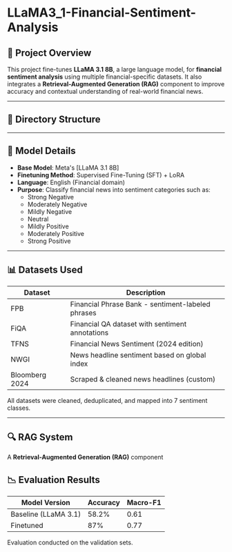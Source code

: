 # LLaMA3_1-Financial-Sentiment-Analysis

## 📌 Project Overview

This project fine-tunes **LLaMA 3.1 8B**, a large language model, for **financial sentiment analysis** using multiple financial-specific datasets. It also integrates a **Retrieval-Augmented Generation (RAG)** component to improve accuracy and contextual understanding of real-world financial news.

---

## 📂 Directory Structure


---

## 🧠 Model Details

- **Base Model**: Meta's [LLaMA 3.1 8B]
- **Finetuning Method**: Supervised Fine-Tuning (SFT) + LoRA
- **Language**: English (Financial domain)
- **Purpose**: Classify financial news into sentiment categories such as:
  - Strong Negative
  - Moderately Negative
  - Mildly Negative
  - Neutral
  - Mildly Positive
  - Moderately Positive
  - Strong Positive

---

## 📊 Datasets Used

| Dataset        | Description                                        |
|----------------|----------------------------------------------------|
| FPB            | Financial Phrase Bank - sentiment-labeled phrases |
| FiQA           | Financial QA dataset with sentiment annotations   |
| TFNS           | Financial News Sentiment (2024 edition)           |
| NWGI           | News headline sentiment based on global index     |
| Bloomberg 2024 | Scraped & cleaned news headlines (custom)         |

All datasets were cleaned, deduplicated, and mapped into 7 sentiment classes.

---


## 🔍 RAG System

A **Retrieval-Augmented Generation (RAG)** component

## 📉 Evaluation Results

| Model Version        | Accuracy | Macro-F1 |
|----------------------|----------|----------|
| Baseline (LLaMA 3.1) | 58.2%    | 0.61     |
| Finetuned            | 87%    | 0.77     |

Evaluation conducted on the validation sets.




